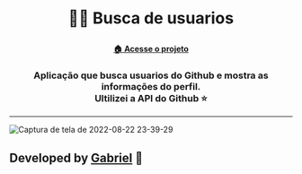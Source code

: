 # <p align="center">🧑‍💻 Busca de usuarios

#### <p align="center"> <a href="https://gabriel4g.github.io/search-users-from-github">🏠 Acesse o projeto<a/></p>

### <p align="center">Aplicação que busca usuarios do Github e mostra as informações do perfil. <br> Ultilizei a API do Github ⭐</p>

<hr>

![Captura de tela de 2022-08-22 23-39-29](https://user-images.githubusercontent.com/92071360/186071083-353f2ed0-d188-494f-9701-8259535a7c9d.png)

## Developed by <a href="https://instagram.com/gabrielbarrozs">Gabriel<a/> 🚀
